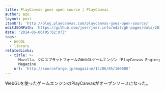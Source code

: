 ```yaml
---
title: PlayCanvas goes open source | PlayCanvas
author: azu
layout: post
itemUrl: 'http://blog.playcanvas.com/playcanvas-goes-open-source/'
editJSONPath: 'https://github.com/jser/jser.info/edit/gh-pages/data/2014/06/index.json'
date: '2014-06-06T05:02:07Z'
tags:
  - WebGL
  - library
relatedLinks:
  - title: >-
      Mozilla、クロスプラットフォームのWebGLゲームエンジン「PlayCanvas Engine」公開 | SourceForge.JP
      Magazine
    url: 'http://sourceforge.jp/magazine/14/06/05/160000'
---
```

WebGLを使ったゲームエンジンのPlayCanvasがオープンソースになった。

